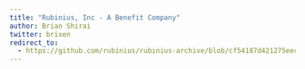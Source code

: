 ```yaml
---
title: "Rubinius, Inc - A Benefit Company"
author: Brian Shirai
twitter: brixen
redirect_to:
  - https://github.com/rubinius/rubinius-archive/blob/cf54187d421275eec7d2db0abd5d4c059755b577/_posts/2015-10-27-rubinius-inc-a-benefit-company.markdown
---
```

